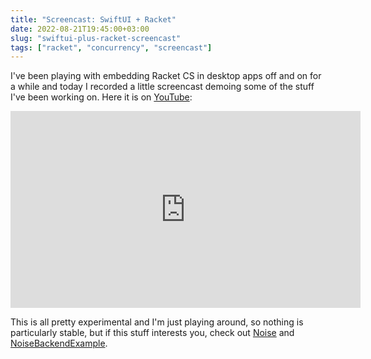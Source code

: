 ```yaml
---
title: "Screencast: SwiftUI + Racket"
date: 2022-08-21T19:45:00+03:00
slug: "swiftui-plus-racket-screencast"
tags: ["racket", "concurrency", "screencast"]
---
```


I've been playing with embedding Racket CS in desktop apps off and on
for a while and today I recorded a little screencast demoing some of
the stuff I've been working on.  Here it is on [YouTube][video]:

<!--more-->

<div align="center">
  <iframe width="560" height="315" src="https://www.youtube-nocookie.com/embed/aTvU0j4hBR0" title="YouTube video player" frameborder="0" allow="accelerometer; autoplay; clipboard-write; encrypted-media; gyroscope; picture-in-picture" allowfullscreen></iframe>
</div>

This is all pretty experimental and I'm just playing around, so
nothing is particularly stable, but if this stuff interests you, check
out [Noise] and [NoiseBackendExample].

[video]: https://www.youtube.com/watch?v=aTvU0j4hBR0
[Noise]: https://github.com/Bogdanp/Noise
[NoiseBackendExample]: https://github.com/Bogdanp/NoiseBackendExample
